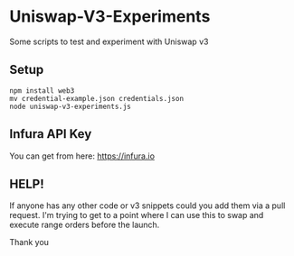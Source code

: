 # Uniswap-V3-Experiments
 Some scripts to test and experiment with Uniswap v3

## Setup

```
npm install web3
mv credential-example.json credentials.json
node uniswap-v3-experiments.js
```

## Infura API Key

You can get from here: https://infura.io

## HELP!

If anyone has any other code or v3 snippets could you add them via a pull request. I'm trying to get to a point where I can use this to swap and execute range orders before the launch.

Thank you